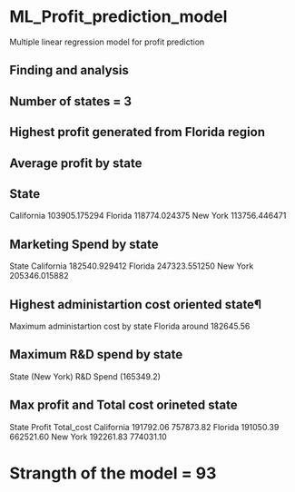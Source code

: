 # ML_Profit_prediction_model
Multiple linear regression model for profit prediction 
## Finding and analysis
## Number of states = 3 
## Highest profit generated from Florida region 
## Average profit by state
## State
California    103905.175294
Florida       118774.024375
New York      113756.446471
## Marketing Spend by state
State
California    182540.929412
Florida       247323.551250
New York      205346.015882
## Highest administartion cost oriented state¶
Maximum administartion cost by state Florida around 182645.56
## Maximum R&D spend by state
State (New York)	R&D Spend (165349.2)
## Max profit and Total cost orineted state
 State		    Profit  Total_cost
California	191792.06	757873.82
Florida	    191050.39	662521.60
New York	  192261.83	774031.10
# Strangth of the model = 93
